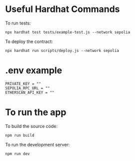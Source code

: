 # Useful Hardhat Commands

To run tests:
```shell
npx hardhat test tests/example-test.js --network sepolia
```

To deploy the contract:
```shell
npx hardhat run scripts/deploy.js --network sepolia
```

# .env example
```shell
PRIVATE_KEY = ""
SEPOLIA_RPC_URL = ""
ETHERSCAN_API_KEY = ""
```

# To run the app

To build the source code:
```shell
npm run build
```

To run the development server:
```shell
npm run dev
```